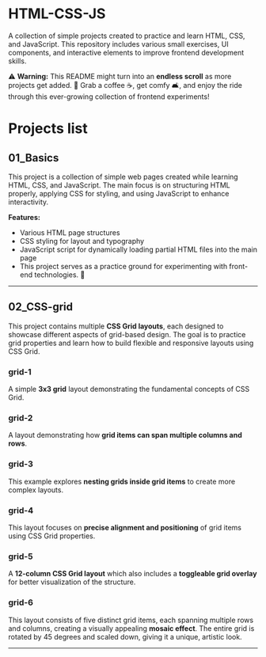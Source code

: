 # HTML-CSS-JS
A collection of simple projects created to practice and learn HTML, CSS, and JavaScript. This repository includes various small exercises, UI components, and interactive elements to improve frontend development skills.

⚠️ **Warning:** This README might turn into an **endless scroll** as more projects get added. 🤖
Grab a coffee ☕, get comfy 🛋️, and enjoy the ride through this ever-growing collection of frontend experiments!

# Projects list

## 01_Basics ##
This project is a collection of simple web pages created while learning HTML, CSS, and JavaScript. The main focus is on structuring HTML properly, applying CSS for styling, and using JavaScript to enhance interactivity.

**Features:**
- Various HTML page structures
- CSS styling for layout and typography
- JavaScript script for dynamically loading partial HTML files into the main page
- This project serves as a practice ground for experimenting with front-end technologies. 🚀  

---

## 02_CSS-grid ##  
This project contains multiple **CSS Grid layouts**, each designed to showcase different aspects of grid-based design. The goal is to practice grid properties and learn how to build flexible and responsive layouts using CSS Grid.

### grid-1 ###  
A simple **3x3 grid** layout demonstrating the fundamental concepts of CSS Grid.

### grid-2 ###  
A layout demonstrating how **grid items can span multiple columns and rows**.

### grid-3 ###  
This example explores **nesting grids inside grid items** to create more complex layouts.

### grid-4 ###  
This layout focuses on **precise alignment and positioning** of grid items using CSS Grid properties.

### grid-5 ###  
A **12-column CSS Grid layout** which also includes a **toggleable grid overlay** for better visualization of the structure.

### grid-6 ### 
This layout consists of five distinct grid items, each spanning multiple rows and columns, creating a visually appealing **mosaic effect**. The entire grid is rotated by 45 degrees and scaled down, giving it a unique, artistic look.

---
